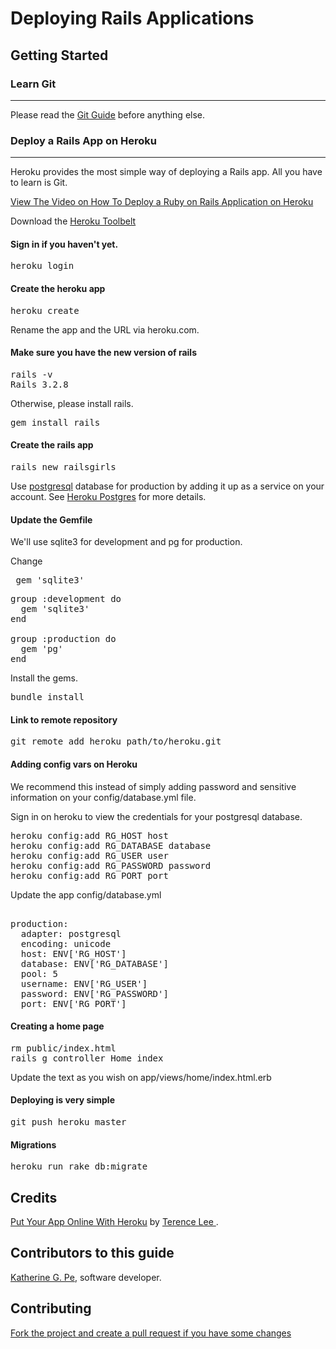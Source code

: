 # Deploying Rails Applications

## Getting Started

### Learn Git
-------------------------

Please read the <a href="http://railsgirls.pinoyrb.org/git">Git Guide</a> before anything else.

### Deploy a Rails App on Heroku
-------------------------

Heroku provides the most simple way of deploying a Rails app. All you have to learn is Git.

<a href="http://vimeo.com/53217192" target="_blank">View The Video on How To Deploy a Ruby on Rails Application on Heroku</a>

Download the <a href="https://toolbelt.heroku.com/" target="_blank">Heroku Toolbelt</a>

#### Sign in if you haven't yet.

<pre>
heroku login
</pre>

#### Create the heroku app

<pre>
heroku create
</pre>

Rename the app and the URL via heroku.com.

#### Make sure you have the new version of rails

<pre>
rails -v
Rails 3.2.8
</pre>

Otherwise, please install rails.

<pre>
gem install rails
</pre>

#### Create the rails app

<pre>
rails new railsgirls
</pre>

Use <a href="http://www.postgresql.org/" target="_blank">postgresql</a> database for production by adding it up as a service on your account. See <a href="https://postgres.heroku.com/" target="_blank">Heroku Postgres</a> for more details.

#### Update the Gemfile

We'll use sqlite3 for development and pg for production.

Change

<pre>
 gem 'sqlite3'
</pre>

<pre>
group :development do
  gem 'sqlite3'
end

group :production do
  gem 'pg'
end
</pre>

Install the gems.

<pre>
bundle install
</pre>

#### Link to remote repository

<pre>
git remote add heroku path/to/heroku.git
</pre>


#### Adding config vars on Heroku

We recommend this instead of simply adding password and sensitive information on your config/database.yml file.

Sign in on heroku to view the credentials for your postgresql database.

<pre>
heroku config:add RG_HOST host
heroku config:add RG_DATABASE database
heroku config:add RG_USER user
heroku config:add RG_PASSWORD password
heroku config:add RG_PORT port
</pre>

Update the app config/database.yml

<pre>

production:
  adapter: postgresql
  encoding: unicode
  host: ENV['RG_HOST']
  database: ENV['RG_DATABASE']
  pool: 5
  username:	ENV['RG_USER']
  password: ENV['RG_PASSWORD']
  port: ENV['RG_PORT']
</pre>

#### Creating a home page
<pre>
rm public/index.html
rails g controller Home index
</pre>

Update the text as you wish on app/views/home/index.html.erb

#### Deploying is very simple

<pre>
git push heroku master
</pre>

#### Migrations

<pre>
heroku run rake db:migrate
</pre>


## Credits

<a href ="http://guides.railsgirls.com/heroku/" target="_blank"> Put Your App Online With Heroku</a> by <a href="https://twitter.com/hone02" target="_blank">Terence Lee </a>.


## Contributors to this guide

<a href ="https://blog.bridgeutopiaweb.com" target="_blank"> Katherine G. Pe</a>, software developer.


## Contributing

<a href ="https://github.com/railsgirls-ph/rails-girls-manila-2012" target="_blank"> Fork the project and create a pull request if you have some changes</a>
